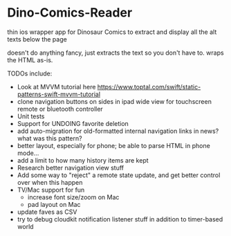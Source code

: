 # Dino-Comics-Reader

thin ios wrapper app for Dinosaur Comics to extract and display all the alt texts below the page

doesn't do anything fancy, just extracts the text so you don't have to. wraps the HTML as-is.

TODOs include:
* Look at MVVM tutorial here https://www.toptal.com/swift/static-patterns-swift-mvvm-tutorial
* clone navigation buttons on sides in ipad wide view for touchscreen remote or bluetooth controller
* Unit tests
* Support for UNDOING favorite deletion 
* add auto-migration for old-formatted internal navigation links in news? what was this pattern?
* better layout, especially for phone; be able to parse HTML in phone mode...
* add a limit to how many history items are kept
* Research better navigation view stuff
* Add some way to "reject" a remote state update, and get better control over when this happen
* TV/Mac support for fun
    * increase font size/zoom on Mac
    * pad layout on Mac
* update faves as CSV
* try to debug cloudkit notification listener stuff in addition to timer-based world
